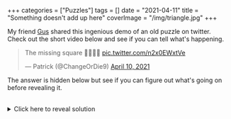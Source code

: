+++
categories = ["Puzzles"]
tags = []
date = "2021-04-11"
title = "Something doesn't add up here"
coverImage = "/img/triangle.jpg"
+++

My friend [Gus](https://twitter.com/gusthema) shared this ingenious demo of an old puzzle on twitter. Check out the short video below and see if you can tell what's happening.

<!--more-->

<blockquote class="twitter-tweet"><p lang="en" dir="ltr">The missing square 🤔🤷🏼‍♂️ <a href="https://t.co/n2x0EWxtVe">pic.twitter.com/n2x0EWxtVe</a></p>&mdash; Patrick (@ChangeOrDie9) <a href="https://twitter.com/ChangeOrDie9/status/1380976626876436483?ref_src=twsrc%5Etfw">April 10, 2021</a></blockquote> <script async src="https://platform.twitter.com/widgets.js" charset="utf-8"></script>

The answer is hidden below but see if you can figure out what's going on before revealing it.

<br>

<details>
  <summary>Click here to reveal solution</summary>

Notice how in both configurations, the two triangles are lined up such that their long edges (a.k.a. their hypotenuses) seem to be perfectly aligned. But do they form a straight line? One way to check is to compute the slope of the two hypotenuses. If they really form a straight line, they must have the same slope.

You may recall from high school math that we calculate the slope of a line by choosing any two points on the line and calculating the change in the y axis divided by the change in the x axis (in the old days, we called this rise over run). Let's do that for each of these two triangles.

The larger one, let's call it triangle A, is 8 units tall by 3 units wide which gives a slope of <sup>8</sup>&frasl;<sub>3</sub>, or 2<sup>2</sup>&frasl;<sub>3</sub>. The smaller one, which we'll call triangle B, is 5 units tall by 2 units wide, which gives a slope of 2<sup>1</sup>&frasl;<sub>2</sub>. So they have different slopes, which gives us a clue as to what's happening here.

Because they don't form a straight line, in the starting configuration, the aggregate hypotenuse bends slightly inward, and in the second configuration the line bends slightly outward. How much area in the aggregate triangle does that bending account for? You guessed it, exactly one unit, which is why the second configuration seems to be missing an interior square.

Ok, that's a lot of words but can we use math to verify this claim? In the words of famous mathematician, [Bob the Builder](https://www.youtube.com/watch?v=qtgA9w5vHp8), "Yes, we can!"

Let's start by calculating the area of the rectangles (simply count the squares):

- area(rect A) = 8
- area(rect B) = 7
- area(both) = 8 + 7 = 15 square units

Now let's calculate the area of the triangles (formula: one-half base times height):

- area(triangle A) = .5 (8 * 3) = .5 * 24 = 12 
- area(triangle B) = .5 (5 * 2) = .5 * 10 = 5
- area(both) = 12 + 5 = 17 square units

So, no matter how you arrange these four shapes, the total area they cover is 15 + 17 = 32 square units.

Now let's calculate the area of the triangle we're trying to cover (you have to watch the video carefully to see this, but the red shaded triangle is 13 by 5, so...

- area(covered triangle) = .5 (13 * 5) = .5 * 65 = 32.5

This tells us something important: the total area of the shapes we're using to cover the background triangle is exactly one-half of a square unit smaller than the red triangle we're trying to cover! This difference of one-half of a unit must be the area lost or gained by the bend in the hypotenuse. When we go from bending inward to bending outward, we gain two of these one-half units, i.e. one full unit, which is perfectly compensated for by the interior "missing" square.

</details>
